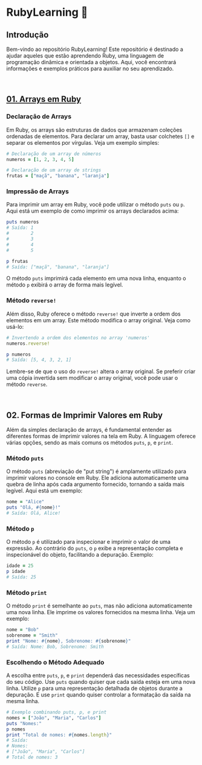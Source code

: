 # RubyLearning :gem:

## Introdução

Bem-vindo ao repositório RubyLearning! Este repositório é destinado a ajudar aqueles que estão aprendendo Ruby, uma linguagem de programação dinâmica e orientada a objetos. Aqui, você encontrará informações e exemplos práticos para auxiliar no seu aprendizado.

<br>

## [01. Arrays em Ruby](https://github.com/brenonsc/RubyLearning/tree/main/01.%20Array%20%26%20Reverse)

### Declaração de Arrays

Em Ruby, os arrays são estruturas de dados que armazenam coleções ordenadas de elementos. Para declarar um array, basta usar colchetes `[]` e separar os elementos por vírgulas. Veja um exemplo simples:

```ruby
# Declaração de um array de números
numeros = [1, 2, 3, 4, 5]

# Declaração de um array de strings
frutas = ["maçã", "banana", "laranja"]
```

### Impressão de Arrays

Para imprimir um array em Ruby, você pode utilizar o método `puts` ou `p`. Aqui está um exemplo de como imprimir os arrays declarados acima:

```ruby
puts numeros
# Saída: 1
#        2
#        3
#        4
#        5

p frutas
# Saída: ["maçã", "banana", "laranja"]
```

O método `puts` imprimirá cada elemento em uma nova linha, enquanto o método `p` exibirá o array de forma mais legível.

### Método `reverse!`

Além disso, Ruby oferece o método `reverse!` que inverte a ordem dos elementos em um array. Este método modifica o array original. Veja como usá-lo:

```ruby
# Invertendo a ordem dos elementos no array 'numeros'
numeros.reverse!

p numeros
# Saída: [5, 4, 3, 2, 1]
```

Lembre-se de que o uso do `reverse!` altera o array original. Se preferir criar uma cópia invertida sem modificar o array original, você pode usar o método `reverse`.

<br>

## 02. Formas de Imprimir Valores em Ruby

Além da simples declaração de arrays, é fundamental entender as diferentes formas de imprimir valores na tela em Ruby. A linguagem oferece várias opções, sendo as mais comuns os métodos `puts`, `p`, e `print`.

### Método `puts`

O método `puts` (abreviação de "put string") é amplamente utilizado para imprimir valores no console em Ruby. Ele adiciona automaticamente uma quebra de linha após cada argumento fornecido, tornando a saída mais legível. Aqui está um exemplo:

```ruby
nome = "Alice"
puts "Olá, #{nome}!"
# Saída: Olá, Alice!
```

### Método `p`

O método `p` é utilizado para inspecionar e imprimir o valor de uma expressão. Ao contrário do `puts`, o `p` exibe a representação completa e inspecionável do objeto, facilitando a depuração. Exemplo:

```ruby
idade = 25
p idade
# Saída: 25
```

### Método `print`

O método `print` é semelhante ao `puts`, mas não adiciona automaticamente uma nova linha. Ele imprime os valores fornecidos na mesma linha. Veja um exemplo:

```ruby
nome = "Bob"
sobrenome = "Smith"
print "Nome: #{nome}, Sobrenome: #{sobrenome}"
# Saída: Nome: Bob, Sobrenome: Smith
```

### Escolhendo o Método Adequado

A escolha entre `puts`, `p`, e `print` dependerá das necessidades específicas do seu código. Use `puts` quando quiser que cada saída esteja em uma nova linha. Utilize `p` para uma representação detalhada de objetos durante a depuração. E use `print` quando quiser controlar a formatação da saída na mesma linha.

```ruby
# Exemplo combinando puts, p, e print
nomes = ["João", "Maria", "Carlos"]
puts "Nomes:"
p nomes
print "Total de nomes: #{nomes.length}"
# Saída:
# Nomes:
# ["João", "Maria", "Carlos"]
# Total de nomes: 3
```

